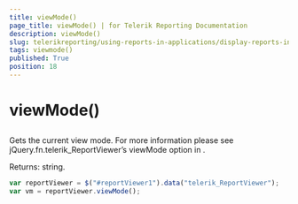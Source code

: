 ```yaml
---
title: viewMode()
page_title: viewMode() | for Telerik Reporting Documentation
description: viewMode()
slug: telerikreporting/using-reports-in-applications/display-reports-in-applications/web-application/html5-report-viewer/api-reference/reportviewer/methods/viewmode()
tags: viewmode()
published: True
position: 18
---
```


# viewMode()



## 

Gets the current view mode. For more information please see jQuery.fn.telerik_ReportViewer’s viewMode option in [](c578f366-93da-4dd1-8972-6efbc5a1790b#Options).

Returns: string.

    
````js
var reportViewer = $("#reportViewer1").data("telerik_ReportViewer");
var vm = reportViewer.viewMode();
````


